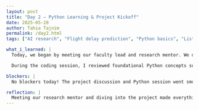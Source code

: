 ```yaml
---
layout: post
title: "Day 2 – Python Learning & Project Kickoff"
date: 2025-05-28
author: Tahia Tajnim
permalink: /day2.html
tags: ["AI research", "Flight delay prediction", "Python basics", "Lists", "Sets", "Dictionaries", "Team meeting", "Mentorship", "Hazmats game"]

what_i_learned: |
  Today, we began by meeting our faculty lead and research mentor. We discussed the scope of our group project titled **"AI-Driven Flight Delay Prediction Model for Climate-Resilient Flight Management."** It was exciting to understand the real-world impact and goals of our research.

  During the coding session, I reviewed foundational Python concepts such as lists, sets, and dictionaries, and we ran some basic code to reinforce these ideas. Later in the day, we played a Hazmats game as a team-building activity — it was a fun and engaging way to wrap up the day.

blockers: |
  No blockers today! The project discussion and Python session went smoothly. I just plan to spend some time practicing basic Python structures to feel more confident.

reflection: |
  Meeting our research mentor and diving into the project made everything feel more real and exciting. I enjoyed revisiting Python basics — it’s a good foundation for the work we’ll be doing. The Hazmats game was a great way to bond with the group and added some fun to the day!
---
```

